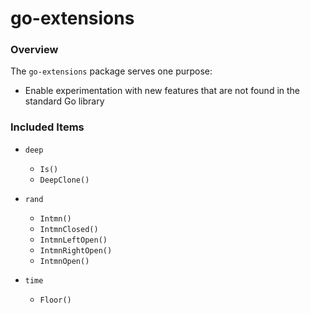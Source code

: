 # go-extensions

### Overview

The `go-extensions` package serves one purpose:

- Enable experimentation with new features that are not found in the standard Go library

### Included Items

- `deep`

  - `Is()`
  - `DeepClone()`

- `rand`

  - `Intmn()`
  - `IntmnClosed()`
  - `IntmnLeftOpen()`
  - `IntmnRightOpen()`
  - `IntmnOpen()`

- `time`
  - `Floor()`
